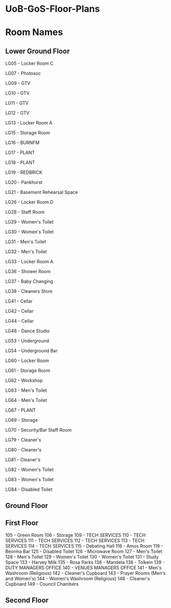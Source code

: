 # UoB-GoS-Floor-Plans

# Room Names

## Lower Ground Floor

LG05 - Locker Room C

LG07 - Photosoc

LG09 - GTV

LG10 - GTV

LG11 - GTV

LG12 - GTV

LG13 - Locker Room A

LG15 - Storage Room

LG16 - BURNFM

LG17 - PLANT

LG18 - PLANT

LG19 - REDBRICK

LG20 - Pankhurst

LG21 - Basement Rehearsal Space

LG26 - Locker Room D

LG28 - Staff Room

LG29 - Women's Toilet

LG30 - Women's Toilet

LG31 - Men's Toilet

LG32 - Men's Toilet

LG33 - Locker Room A

LG36 - Shower Room

LG37 - Baby Changing

LG38 - Cleaners Store

LG41 - Cellar

LG42 - Cellar

LG44 - Cellar

LG48 - Dance Studio

LG53 - Underground

LG54 - Underground Bar

LG60 - Locker Room

LG61 - Storage Room

LG62 - Workshop

LG63 - Men's Toilet

LG64 - Men's Toilet

LG67 - PLANT

LG69 - Storage

LG70 - Security/Bar Staff Room

LG79 - Cleaner's

LG80 - Cleaner's

LG81 - Cleaner's 

LG82 - Women's Toilet

LG83 - Women's Toilet

LG84 - Disabled Toilet



## Ground Floor



## First Floor

105 - Green Room
106 - Storage
109 - TECH SERVICES
110 - TECH SERVICES
111 - TECH SERVICES
112 - TECH SERVICES
113 - TECH SERVICES
114 - TECH SERVICES
115 - Debating Hall
116 - Amos Room
119 - Beorma Bar
125 - Disabled Toilet
126 - Microwave Room
127 - Men's Toilet
128 - Men's Toilet
129 - Women's Toilet
130 - Women's Toilet
131 - Study Space
133 - Harvey Milk
135 - Rosa Parks
136 - Mandela
138 - Tolkein
139 - DUTY MANAGERS OFFICE
140 - VENUES MANAGERS OFFICE
141 - Men's Washroom (Religious)
142 - Cleaner's Cupboard
143 - Prayer Rooms (Men's and Women's)
144 - Women's Washroom (Religious)
148 - Cleaner's Cupboard
149 - Council Chambers

## Second Floor



